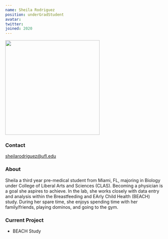 ```yaml
---
name: Sheila Rodriguez
position: underGradStudent
avatar: 
twitter:
joined: 2020
---
```


<img width="300" src="{{site.baseurl}}/images/people/{{page.avatar}}" data-action="zoom">

### Contact
sheilarodriguez@ufl.edu

### About
Sheila a third year pre-medical student from Miami, FL, majoring in Biology under College of Liberal Arts and Sciences (CLAS). Becoming a physician is a goal she aspires to achieve. In the lab, she works closely with data entry and analysis within the Breastfeeding and EArly Child Health (BEACH) study. During her spare time, she enjoys spending time with her family/friends, playing dominos, and going to the gym. 

### Current Project
- BEACH Study
